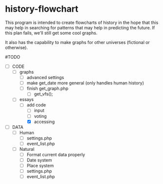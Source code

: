 history-flowchart
=================
This program is intended to create flowcharts of history in the hope that this may help in searching for patterns that may help in predicting the future. If this plan fails, we'll still get some cool graphs.

It also has the capability to make graphs for other universes (fictional or otherwise).

#TODO
- [ ] CODE
  - [ ] graphs
    - [ ] advanced settings
    - [ ] make get_date more general (only handles human history)
    - [ ] finish get_graph.php
      - [ ] get_vfs();
  - [ ] essays
    - [ ] add code
      - [ ] input
      - [ ] voting
      - [x] accessing
- [ ] DATA
  - [ ] Human
    - [ ] settings.php
    - [ ] event_list.php
  - [ ] Natural
    - [ ] Format current data properly
    - [ ] Date system
    - [ ] Place system
    - [ ] settings.php
    - [ ] event_list.php
